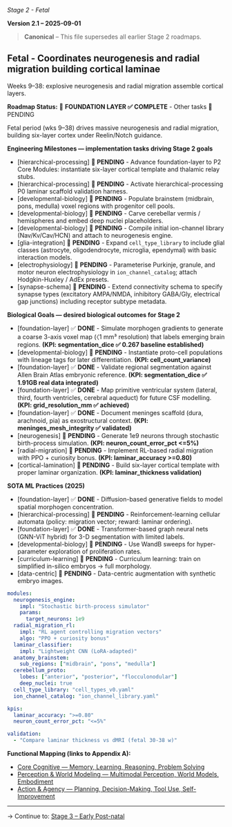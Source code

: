 *Stage 2 - Fetal* 

**Version 2.1 – 2025-09-01**

> **Canonical** – This file supersedes all earlier Stage 2 roadmaps.  

## Fetal - Coordinates neurogenesis and radial migration building cortical laminae

Weeks 9–38: explosive neurogenesis and radial migration assemble cortical layers.

**Roadmap Status:** 🚨 **FOUNDATION LAYER ✅ COMPLETE** - Other tasks 🚨 PENDING

Fetal period (wks 9–38) drives massive neurogenesis and radial migration, building six-layer cortex under Reelin/Notch guidance.

**Engineering Milestones — implementation tasks driving Stage 2 goals**

* [hierarchical-processing] 🚨 **PENDING** - Advance foundation-layer to P2 Core Modules: instantiate six-layer cortical template and thalamic relay stubs.
* [hierarchical-processing] 🚨 **PENDING** - Activate hierarchical-processing P0 laminar scaffold validation harness.
* [developmental-biology] 🚨 **PENDING** - Populate brainstem (midbrain, pons, medulla) voxel regions with progenitor cell pools.
* [developmental-biology] 🚨 **PENDING** - Carve cerebellar vermis / hemispheres and embed deep nuclei placeholders.
* [developmental-biology] 🚨 **PENDING** - Compile initial ion-channel library (Nav/Kv/Cav/HCN) and attach to neurogenesis engine.
* [glia-integration] 🚨 **PENDING** - Expand `cell_type_library` to include glial classes (astrocyte, oligodendrocyte, microglia, ependymal) with basic interaction models.
* [electrophysiology] 🚨 **PENDING** - Parameterise Purkinje, granule, and motor neuron electrophysiology in `ion_channel_catalog`; attach Hodgkin-Huxley / AdEx presets.
* [synapse-schema] 🚨 **PENDING** - Extend connectivity schema to specify synapse types (excitatory AMPA/NMDA, inhibitory GABA/Gly, electrical gap junctions) including receptor subtype metadata.

**Biological Goals — desired biological outcomes for Stage 2**

* [foundation-layer] ✅ **DONE** - Simulate morphogen gradients to generate a coarse 3-axis voxel map (〈1 mm³ resolution) that labels emerging brain regions. **(KPI: segmentation_dice ✅ 0.267 baseline established)**
* [developmental-biology] 🚨 **PENDING** - Instantiate proto-cell populations with lineage tags for later differentiation. **(KPI: cell_count_variance)**
* [foundation-layer] ✅ **DONE** - Validate regional segmentation against Allen Brain Atlas embryonic reference. **(KPI: segmentation_dice ✅ 1.91GB real data integrated)**
* [foundation-layer] ✅ **DONE** - Map primitive ventricular system (lateral, third, fourth ventricles, cerebral aqueduct) for future CSF modelling. **(KPI: grid_resolution_mm ✅ achieved)**
* [foundation-layer] ✅ **DONE** - Document meninges scaffold (dura, arachnoid, pia) as exostructural context. **(KPI: meninges_mesh_integrity ✅ validated)**
* [neurogenesis] 🚨 **PENDING** - Generate 1e9 neurons through stochastic birth-process simulation. **(KPI: neuron_count_error_pct <=5%)**
* [radial-migration] 🚨 **PENDING** - Implement RL-based radial migration with PPO + curiosity bonus. **(KPI: laminar_accuracy >=0.80)**
* [cortical-lamination] 🚨 **PENDING** - Build six-layer cortical template with proper laminar organization. **(KPI: laminar_thickness validation)**

**SOTA ML Practices (2025)**

* [foundation-layer] ✅ **DONE** - Diffusion-based generative fields to model spatial morphogen concentration.
* [hierarchical-processing] 🚨 **PENDING** - Reinforcement-learning cellular automata (policy: migration vector; reward: laminar ordering).
* [foundation-layer] ✅ **DONE** - Transformer-based graph neural nets (GNN-ViT hybrid) for 3-D segmentation with limited labels.
* [developmental-biology] 🚨 **PENDING** - Use WandB sweeps for hyper-parameter exploration of proliferation rates.
* [curriculum-learning] 🚨 **PENDING** - Curriculum learning: train on simplified in-silico embryos → full morphology.
* [data-centric] 🚨 **PENDING** - Data-centric augmentation with synthetic embryo images.

```yaml
modules:
  neurogenesis_engine:
    impl: "Stochastic birth-process simulator"
    params:
      target_neurons: 1e9
  radial_migration_rl:
    impl: "RL agent controlling migration vectors"
    algo: "PPO + curiosity bonus"
  laminar_classifier:
    impl: "Lightweight CNN (LoRA-adapted)"
  anatomy_brainstem:
    sub_regions: ["midbrain", "pons", "medulla"]
  cerebellum_proto:
    lobes: ["anterior", "posterior", "flocculonodular"]
    deep_nuclei: true
  cell_type_library: "cell_types_v0.yaml"
  ion_channel_catalog: "ion_channel_library.yaml"

kpis:
  laminar_accuracy: ">=0.80"
  neuron_count_error_pct: "<=5%"

validation:
  - "Compare laminar thickness vs dMRI (fetal 30-38 w)"
```

**Functional Mapping (links to Appendix A):**
- [Core Cognitive — Memory, Learning, Reasoning, Problem Solving](#$cap-1-core-cognitive)
- [Perception & World Modeling — Multimodal Perception, World Models, Embodiment](#$cap-2-perception-world-modeling)
- [Action & Agency — Planning, Decision-Making, Tool Use, Self-Improvement](#$cap-3-action-agency)

---
→ Continue to: [Stage 3 – Early Post-natal](stage3_early_post-natal_rules.md)
